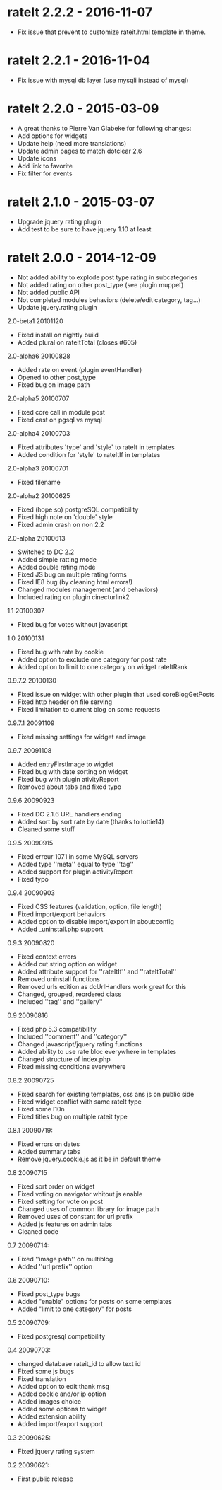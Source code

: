 rateIt 2.2.2 - 2016-11-07
=========================
* Fix issue that prevent to customize rateit.html template in theme.

rateIt 2.2.1 - 2016-11-04
=========================
* Fix issue with mysql db layer (use mysqli instead of mysql)

rateIt 2.2.0 - 2015-03-09
=========================
* A great thanks to Pierre Van Glabeke for following changes:
* Add options for widgets
* Update help (need more translations)
* Update admin pages to match dotclear 2.6
* Update icons
* Add link to favorite
* Fix filter for events

rateIt 2.1.0 - 2015-03-07
=========================
* Upgrade jquery rating plugin
* Add test to be sure to have jquery 1.10 at least

rateIt 2.0.0 - 2014-12-09
=========================
 * Not added ability to explode post type rating in subcategories
 * Not added rating on other post_type (see plugin muppet)
 * Not added public API
 * Not completed modules behaviors (delete/edit category, tag...)
 * Update jquery.rating plugin

2.0-beta1 20101120
 * Fixed install on nightly build
 * Added plural on rateItTotal (closes #605)

2.0-alpha6 20100828
 * Added rate on event (plugin eventHandler)
 * Opened to other post_type
 * Fixed bug on image path

2.0-alpha5 20100707
 * Fixed core call in module post
 * Fixed cast on pgsql vs mysql

2.0-alpha4 20100703
 * Fixed attributes 'type' and 'style' to rateIt in templates
 * Added condition for 'style' to rateItIf in templates

2.0-alpha3 20100701
 * Fixed filename

2.0-alpha2 20100625
 * Fixed (hope so) postgreSQL compatibility
 * Fixed high note on 'double' style
 * Fixed admin crash on non 2.2

2.0-alpha 20100613
 * Switched to DC 2.2
 * Added simple ratting mode
 * Added double rating mode
 * Fixed JS bug on multiple rating forms
 * Fixed IE8 bug (by cleaning html errors!)
 * Changed modules management (and behaviors)
 * Included rating on plugin cinecturlink2

1.1 20100307
 * Fixed bug for votes without javascript

1.0 20100131
 * Fixed bug with rate by cookie
 * Added option to exclude one category for post rate
 * Added option to limit to one category on widget rateItRank

0.9.7.2 20100130
 * Fixed issue on widget with other plugin that used coreBlogGetPosts
 * Fixed http header on file serving
 * Fixed limitation to current blog on some requests

0.9.7.1 20091109
 * Fixed missing settings for widget and image

0.9.7 20091108
 * Added entryFirstImage to wigdet
 * Fixed bug with date sorting on widget
 * Fixed bug with plugin ativityReport
 * Removed about tabs and fixed typo

0.9.6 20090923
 * Fixed DC 2.1.6 URL handlers ending
 * Added sort by sort rate by date (thanks to lottie14)
 * Cleaned some stuff

0.9.5 20090915
 * Fixed erreur 1071 in some MySQL servers
 * Added type ''meta'' equal to type ''tag''
 * Added support for plugin activityReport
 * Fixed typo

0.9.4 20090903
 * Fixed CSS features (validation, option, file length)
 * Fixed import/export behaviors
 * Added option to disable import/export in about:config
 * Added _uninstall.php support

0.9.3 20090820
 * Fixed context errors
 * Added cut string option on widget
 * Added attribute support for ''rateItIf'' and ''rateItTotal''
 * Removed uninstall functions
 * Removed urls edition as dcUrlHandlers work great for this
 * Changed, grouped, reordered class
 * Included ''tag'' and ''gallery''

0.9 20090816
 * Fixed php 5.3 compatibility
 * Included ''comment'' and ''category''
 * Changed javascript/jquery rating functions
 * Added ability to use rate bloc everywhere in templates
 * Changed structure of index.php
 * Fixed missing conditions everywhere

0.8.2 20090725
 * Fixed search for existing templates, css ans js on public side
 * Fixed widget conflict with same rateIt type
 * Fixed some l10n
 * Fixed titles bug on multiple rateit type

0.8.1 20090719:
 * Fixed errors on dates
 * Added summary tabs
 * Remove jquery.cookie.js as it be in default theme

0.8 20090715
 * Fixed sort order on widget
 * Fixed voting on navigator whitout js enable
 * Fixed setting for vote on post
 * Changed uses of common library for image path
 * Removed uses of constant for url prefix
 * Added js features on admin tabs
 * Cleaned code

0.7 20090714:
 * Fixed ''image path'' on multiblog
 * Added ''url prefix'' option

0.6 20090710:
 * Fixed post_type bugs
 * Added "enable" options for posts on some templates
 * Added "limit to one category" for posts

0.5 20090709:
 * Fixed postgresql compatibility

0.4 20090703:
 * changed database rateit_id to allow text id
 * Fixed some js bugs
 * Fixed translation
 * Added option to edit thank msg
 * Added cookie and/or ip option
 * Added images choice
 * Added some options to widget
 * Added extension ability
 * Added import/export support

0.3 20090625:
 * Fixed jquery rating system

0.2 20090621:
 * First public release
